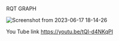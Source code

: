 RQT GRAPH

![Screenshot from 2023-06-17 18-14-26](https://github.com/nimbusmustafa/my_private/assets/117943931/8d2643b4-33eb-4c18-9214-2cc33fc30f79)

You Tube link
https://youtu.be/tQI-d4NKqPI
